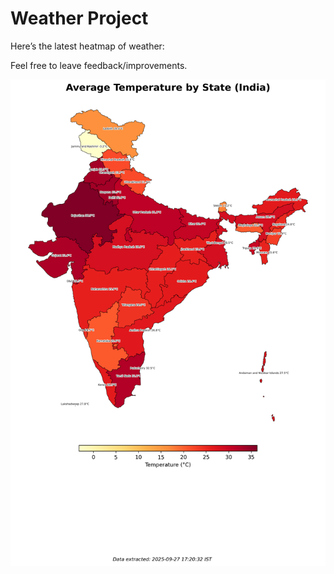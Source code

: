 # Weather Project

Here’s the latest heatmap of weather:

Feel free to leave feedback/improvements.

![India Heatmap](docs/assets/india_heatmap.png?v=D7CF8B)
